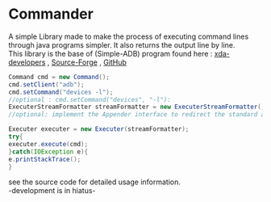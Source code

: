 # Commander
A simple Library made to make the process of executing command lines through java programs simpler. It also returns the output line by line.  
This library is the base of (Simple-ADB) program found here :
[xda-developers](http://forum.xda-developers.com/android/software/revive-simple-adb-tool-t3417155) , [Source-Forge](https://sourceforge.net/projects/sadb/) , [GitHub](https://github.com/mhashim6/Simple-ADB)

```java
Command cmd = new Command();
cmd.setClient("adb");
cmd.setCommand("devices -l");
//optional : cmd.setCommand("devices", "-l"):
ExecuterStreamFormatter streamFormatter = new ExecuterStreamFormatter(); //redirecting output of execution to the console,
//optional: implement the Appender interface to redirect the standard and error outputs your way.

Executer executer = new Executer(streamFormatter);
try{
executer.execute(cmd);
}catch(IOException e){
e.printStackTrace();
}
```
see the source code for detailed usage information.  
-development is in hiatus-
